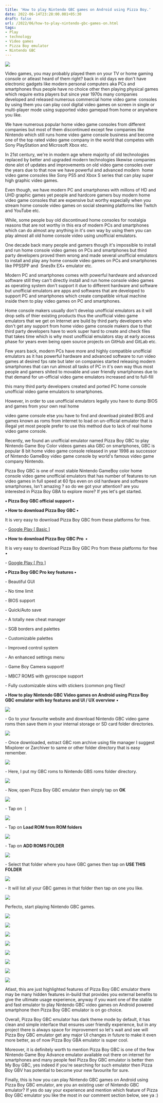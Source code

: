 ```yaml
---
title: 'How to play Nintendo GBC games on Android using Pizza Boy.'
date: 2022-06-14T23:28:00.001+05:30
draft: false
url: /2022/06/how-to-play-nintendo-gbc-games-on.html
tags: 
- Play
- technology
- Video games
- Pizza Boy emulator
- Nintendo GBC
---
```


 [![](https://lh3.googleusercontent.com/-7zf__REress/YqjMM3rZALI/AAAAAAAAL24/I5Uv-nzH6l0K3UEwK6-1w2i8VOpGfmwggCNcBGAsYHQ/s1600/1655229486661139-0.png)](https://lh3.googleusercontent.com/-7zf__REress/YqjMM3rZALI/AAAAAAAAL24/I5Uv-nzH6l0K3UEwK6-1w2i8VOpGfmwggCNcBGAsYHQ/s1600/1655229486661139-0.png) 

  

Video games, you may probably played them on your TV or home gaming console or atleast heard of them right? back in old days we don't have electronic gadgets like modern personal computers aka PCs and smartphones thus people have no choice other then playing physical games which require extra players but since year 1970s many companies developed and released numerous commercial home video game  consoles by using them you can play cool digital video games on screen in single or multi-player mode using supported video gamepad from home or anywhere you like.

  

We have numerous popular home video game consoles from different companies but most of them discontinued except few companies like Nintendo which still runs home video game console business and become one of the top rated video game company in the world that competes with Sony PlayStation and Microsoft Xbox etc.

  

In 21st century, we're in modern age where majority of old technologies replaced by better and upgraded modern technologies likewise companies done alot of updates and improvements on old video game consoles over the years due to that now we have powerful and advanced modern  home video game consoles like Sony PS5 and Xbox S series that can play super high graphic video games.

  

Even though, we have modern PC and smartphones with millons of HD and UHD graphic games yet people and hardcore gamers buy modern home video game consoles that are expensive but worthy especially when you stream home console video games on social steaming platforms like Twitch and YouTube etc.

  

While, some people buy old discontinued home consoles for nostalgia reasons that are not worthy in this era of modern PCs and smartphones which can do almost any anything in it's own way by using them you can play almost all old home console video using unofficial emulators.

  

One decade back many people and gamers though it's impossible to install and run home console video games on PCs and smartphones but third party developers proved them wrong and made several unofficial emulators to install and play any home console video games on PCs and smartphones like PPSSPP and  Snes9x EX+ emulator etc.

  

Modern PC and smartphones comes with powerful hardware and advanced software still they can't directly install and run home console video games as operating system don't support it due to different hardware and software but unofficial emulators are apps and softwares that are developed to support PC and smartphones which create compatible virtual machine inside them to play video games on PC and smartphones.

  

Home console makers usually don't develop unofficial emulators as it will drop sells of thier existing products thus the unofficial video game emulators that we get on Internet are build by third party developers who don't get any support from home video game console makers due to that third party developers have to work super hard to create and check files that takes time which is why most unofficial emulators stay at early access phase for years even being open source projects on GitHub and GitLab etc.

  

Few years back, modern PCs have more and highly compatible unofficial emulators as it has powerful hardware and advanced software to run video games at desired fps rate but later on companies started releasing modern smartphones that can run almost all tasks of PC in it's own way thus most people and gamers shited to movable and user friendly smartphones due to that demand for un-official video game emulators increased and to full-fill 

this many third party developers created and ported PC home console unofficial video game emulators to smartphones.

  

However, in order to use unofficial emulators legally you have to dump BIOS and games from your own real home

video game console else you have to find and download pirated BIOS and games known as roms from internet to load on un-official emulator that is illegal yet most people prefer to use this method due to lack of real home video game console.

  

Recently, we found an unofficial emulator named Pizza Boy GBC to play Nintendo Game Boy Color videos games aka GBC on smartphones, GBC is popular 8 bit home video game console released in year 1998 as successor of Nintendo GameBoy video game console by world's famous video game company Nintendo.

  

Pizza Boy GBC is one of most stable Nintendo GameBoy color home console video game unofficial emulators that has number of features to run video games in full speed at 60 fps even on old hardware and software smartphones, Isn't amazing ? so do we got your attention? are you interested in Pizza Boy GBA to explore more? If yes let's get started.

  

**• Pizza Boy GBC official support •**

  

**• How to download Pizza Boy GBC •**

It is very easy to download Pizza Boy GBC from these platforms for free.

  

\- [](https://play.google.com/store/apps/details?id=it.dbtecno.pizzaboy)[Google Play \[ Basic \]](https://play.google.com/store/apps/details?id=it.dbtecno.pizzaboy)

  

**• How to download Pizza Boy GBC Pro  •**

  

It is very easy to download Pizza Boy GBC Pro from these platforms for free •

  

\- [Google Play \[ Pro \]](https://play.google.com/store/apps/details?id=it.dbtecno.pizzaboypro)

  

**• Pizza Boy GBC Pro key features •**

\- Beautiful GUI

\- No time limit

\- BIOS support

\- Quick/Auto save

\- A totally new cheat manager

\- SGB borders and palettes

\- Customizable palettes

\- Improved control system  

\- An enhanced settings menu

\- Game Boy Camera support!  

\- MBC7 ROMS with gyroscope support

\- Fully customizable skins with stickers (common png files)!

**• How to play Nintendo GBC Video games on Android using Pizza Boy GBC emulator with key features and UI / UX overview** •

  

 [![](https://lh3.googleusercontent.com/-tps1Udb1rVI/Y2iUO2ANebI/AAAAAAAAOtQ/AJB4Sya-w2omeJXXZvP9BksUWzIrwM3yACNcBGAsYHQ/s1600/1667798073167592-0.png)](https://lh3.googleusercontent.com/-tps1Udb1rVI/Y2iUO2ANebI/AAAAAAAAOtQ/AJB4Sya-w2omeJXXZvP9BksUWzIrwM3yACNcBGAsYHQ/s1600/1667798073167592-0.png) 

  

\- Go to your favourite website and download Nintendo GBC video game roms then save them in your internal storage or SD card folder directories.

  

 [![](https://lh3.googleusercontent.com/-8j8fDeFIRP4/YqjMKgRowZI/AAAAAAAAL2w/55KqKra1e2oVfLEo7p3x7omMV1fxhTaYACNcBGAsYHQ/s1600/1655229478981780-2.png)](https://lh3.googleusercontent.com/-8j8fDeFIRP4/YqjMKgRowZI/AAAAAAAAL2w/55KqKra1e2oVfLEo7p3x7omMV1fxhTaYACNcBGAsYHQ/s1600/1655229478981780-2.png) 

  

  

\- Once downloaded, extract GBC rom archive using file manager I suggest Mixplorer or Zarchiver to same or other folder directory that is easy remember.

  

 [![](https://lh3.googleusercontent.com/-geWsRkaiBtE/YqjMJ9iNiVI/AAAAAAAAL2s/5bYplKD-wXApmMr1zYB68_QkK3XBWEisgCNcBGAsYHQ/s1600/1655229475942372-3.png)](https://lh3.googleusercontent.com/-geWsRkaiBtE/YqjMJ9iNiVI/AAAAAAAAL2s/5bYplKD-wXApmMr1zYB68_QkK3XBWEisgCNcBGAsYHQ/s1600/1655229475942372-3.png) 

  

\- Here, I put my GBC roms to Nintendo GBS roms folder directory.

  

 [![](https://lh3.googleusercontent.com/-7jSX8m6c3ws/YqjMJArXI9I/AAAAAAAAL2o/0vDFwkrdDxgYSAlkWYvFlNkpz6EiNVLgACNcBGAsYHQ/s1600/1655229472735263-4.png)](https://lh3.googleusercontent.com/-7jSX8m6c3ws/YqjMJArXI9I/AAAAAAAAL2o/0vDFwkrdDxgYSAlkWYvFlNkpz6EiNVLgACNcBGAsYHQ/s1600/1655229472735263-4.png) 

  

\- Now, open Pizza Boy GBC emulator then simply tap on **OK**

 [![](https://lh3.googleusercontent.com/-qUV1EE8mbQE/YqjMIdM8UCI/AAAAAAAAL2k/5xJqVR-N3zoyPUkiJd1MGUe4tiOXGI1cgCNcBGAsYHQ/s1600/1655229469379692-5.png)](https://lh3.googleusercontent.com/-qUV1EE8mbQE/YqjMIdM8UCI/AAAAAAAAL2k/5xJqVR-N3zoyPUkiJd1MGUe4tiOXGI1cgCNcBGAsYHQ/s1600/1655229469379692-5.png) 

  

\- Tap on **⋮**

 **[![](https://lh3.googleusercontent.com/-fJqy9keJopw/YqjMHZDmFQI/AAAAAAAAL2g/tIia7n6Roo8-7pjLAL9ABQyIfe0BhdgFgCNcBGAsYHQ/s1600/1655229465204810-6.png)](https://lh3.googleusercontent.com/-fJqy9keJopw/YqjMHZDmFQI/AAAAAAAAL2g/tIia7n6Roo8-7pjLAL9ABQyIfe0BhdgFgCNcBGAsYHQ/s1600/1655229465204810-6.png)** 

\- Tap on **Load ROM from ROM folders**

 **[![](https://lh3.googleusercontent.com/-puNtlpW7flo/YqjMGexDV9I/AAAAAAAAL2c/4FiZxBUIQc0-zbvKwEtgX74vj6l-kpr_ACNcBGAsYHQ/s1600/1655229461880241-7.png)](https://lh3.googleusercontent.com/-puNtlpW7flo/YqjMGexDV9I/AAAAAAAAL2c/4FiZxBUIQc0-zbvKwEtgX74vj6l-kpr_ACNcBGAsYHQ/s1600/1655229461880241-7.png)** 

\- Tap on **ADD ROMS FOLDER**

 **[![](https://lh3.googleusercontent.com/-nlBO6KfD0nw/YqjMFkEDhqI/AAAAAAAAL2Y/xpVExWhP1noyAsQDJAznlswgjBlZ1hG3wCNcBGAsYHQ/s1600/1655229458921741-8.png)](https://lh3.googleusercontent.com/-nlBO6KfD0nw/YqjMFkEDhqI/AAAAAAAAL2Y/xpVExWhP1noyAsQDJAznlswgjBlZ1hG3wCNcBGAsYHQ/s1600/1655229458921741-8.png)** 

\- Select that folder where you have GBC games then tap on **USE THIS FOLDER**

 **[![](https://lh3.googleusercontent.com/-bSeGuWRRwcE/YqjME-mqMuI/AAAAAAAAL2U/9iX4B27MspEZCbtOPZ_cbsjQvmL1H7v3gCNcBGAsYHQ/s1600/1655229456029177-9.png)](https://lh3.googleusercontent.com/-bSeGuWRRwcE/YqjME-mqMuI/AAAAAAAAL2U/9iX4B27MspEZCbtOPZ_cbsjQvmL1H7v3gCNcBGAsYHQ/s1600/1655229456029177-9.png)** 

\- It will list all your GBC games in that folder then tap on one you like.

  

 [![](https://lh3.googleusercontent.com/-ITfql-chpvg/YqjMEKvlaMI/AAAAAAAAL2Q/-O6iNoQJeogPGiMrjVMwcvBrE1fqhnWeACNcBGAsYHQ/s1600/1655229452505947-10.png)](https://lh3.googleusercontent.com/-ITfql-chpvg/YqjMEKvlaMI/AAAAAAAAL2Q/-O6iNoQJeogPGiMrjVMwcvBrE1fqhnWeACNcBGAsYHQ/s1600/1655229452505947-10.png) 

  

Perfecto, start playing Nintendo GBC games.

  

 [![](https://lh3.googleusercontent.com/-YKN0KlMsL-0/YqjMDSgHLTI/AAAAAAAAL2M/yeoB8UyGtoU41JTs7Yhms_15rr35ufoTgCNcBGAsYHQ/s1600/1655229449893936-11.png)](https://lh3.googleusercontent.com/-YKN0KlMsL-0/YqjMDSgHLTI/AAAAAAAAL2M/yeoB8UyGtoU41JTs7Yhms_15rr35ufoTgCNcBGAsYHQ/s1600/1655229449893936-11.png) 

  

 [![](https://lh3.googleusercontent.com/-mWC1FQoTnCY/YqjMCifDn-I/AAAAAAAAL2I/4pnDDn6MVYwRZ5hMEQYWOppnNqwyXSApQCNcBGAsYHQ/s1600/1655229446078189-12.png)](https://lh3.googleusercontent.com/-mWC1FQoTnCY/YqjMCifDn-I/AAAAAAAAL2I/4pnDDn6MVYwRZ5hMEQYWOppnNqwyXSApQCNcBGAsYHQ/s1600/1655229446078189-12.png) 

  

 [![](https://lh3.googleusercontent.com/-CvVhHGE-fSE/YqjMBuq879I/AAAAAAAAL2E/I-U26L_rVJQA-000sfWE4iIHw5EYeQsxACNcBGAsYHQ/s1600/1655229442147131-13.png)](https://lh3.googleusercontent.com/-CvVhHGE-fSE/YqjMBuq879I/AAAAAAAAL2E/I-U26L_rVJQA-000sfWE4iIHw5EYeQsxACNcBGAsYHQ/s1600/1655229442147131-13.png) 

  

 [![](https://lh3.googleusercontent.com/-iegBycqPLrQ/YqjMAv8GGzI/AAAAAAAAL2A/_6XEp80IqeIWWvPSTNE1gKRulOJKK4HQQCNcBGAsYHQ/s1600/1655229437446795-14.png)](https://lh3.googleusercontent.com/-iegBycqPLrQ/YqjMAv8GGzI/AAAAAAAAL2A/_6XEp80IqeIWWvPSTNE1gKRulOJKK4HQQCNcBGAsYHQ/s1600/1655229437446795-14.png) 

  

 [![](https://lh3.googleusercontent.com/-rJOcMd4-It8/YqjL_Y8sk-I/AAAAAAAAL18/KqKNyeC9iowfH7T1rmHM9HvTOOnLQAjjQCNcBGAsYHQ/s1600/1655229434259074-15.png)](https://lh3.googleusercontent.com/-rJOcMd4-It8/YqjL_Y8sk-I/AAAAAAAAL18/KqKNyeC9iowfH7T1rmHM9HvTOOnLQAjjQCNcBGAsYHQ/s1600/1655229434259074-15.png) 

  

 [![](https://lh3.googleusercontent.com/-Xc5WQky-V6A/YqjL-uHZ9jI/AAAAAAAAL14/FmIKzUGndN4aXTGmU8Hj7ChPMXbTxR9vQCNcBGAsYHQ/s1600/1655229430462836-16.png)](https://lh3.googleusercontent.com/-Xc5WQky-V6A/YqjL-uHZ9jI/AAAAAAAAL14/FmIKzUGndN4aXTGmU8Hj7ChPMXbTxR9vQCNcBGAsYHQ/s1600/1655229430462836-16.png) 

  

 [![](https://lh3.googleusercontent.com/-rWvI3GmHySY/YqjL9nTbGpI/AAAAAAAAL10/vEm7Ct-Thx4N1oGzeazmSAMY8TBP2BmEQCNcBGAsYHQ/s1600/1655229427297930-17.png)](https://lh3.googleusercontent.com/-rWvI3GmHySY/YqjL9nTbGpI/AAAAAAAAL10/vEm7Ct-Thx4N1oGzeazmSAMY8TBP2BmEQCNcBGAsYHQ/s1600/1655229427297930-17.png) 

  

 [![](https://lh3.googleusercontent.com/-HTWg0GuLP18/YqjL80F6V3I/AAAAAAAAL1w/T4PaClH_3-k8PDmykte8FtCMeaOgTZSHACNcBGAsYHQ/s1600/1655229418815763-18.png)](https://lh3.googleusercontent.com/-HTWg0GuLP18/YqjL80F6V3I/AAAAAAAAL1w/T4PaClH_3-k8PDmykte8FtCMeaOgTZSHACNcBGAsYHQ/s1600/1655229418815763-18.png) 

  

Atlast, this are just highlighted features of Pizza Boy GBC emulator there may be many hidden features in-build that provides you external benefits to give the ultimate usage experience, anyway if you want one of the stable and fast emulator to play Nintendo GBC video games on Android powered smartphone then Pizza Boy GBC emulator is on go choice. 

  

Overall, Pizza Boy GBC emulator has dark theme mode by default, it has clean and simple interface that ensures user friendly experience, but in any project there is always space for improvement so let's wait and see will Pizza Boy GBC emulator get any major UI changes in future to make it even more better, as of now Pizza Boy GBA emulator is super cool.

  

Moreover, it is definitely worth to mention Pizza Boy GBC is one of the few Nintendo Game Boy Advance emulator available out there on internet for smartphones and many people feel Pizza Boy GBC emulator is better then My Boy GBC, yes indeed if you're searching for such emulator then Pizza Boy GBV has potential to become your new favourite for sure.

  

Finally, this is how you can play Nintendo GBC games on Android using Pizza Boy GBC emulator, are you an existing user of Nintendo GBC emulator? If yes do say your experience and mention which feature of Pizza Boy GBC emulator you like the most in our comment section below, see ya :)